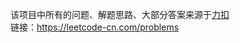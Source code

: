 该项目中所有的问题、解题思路、大部分答案来源于[力扣](https://leetcode-cn.com/problemset/algorithms/)  
链接：https://leetcode-cn.com/problems  